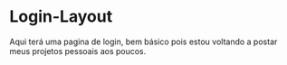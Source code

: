 # Login-Layout
Aqui terá uma pagina de login, bem básico pois estou voltando a postar meus projetos pessoais aos poucos.
